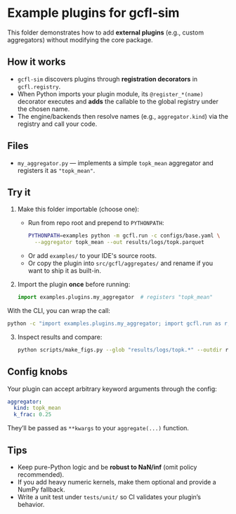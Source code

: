 # Example plugins for gcfl-sim

This folder demonstrates how to add **external plugins** (e.g., custom aggregators) without modifying the core package.

## How it works

- `gcfl-sim` discovers plugins through **registration decorators** in `gcfl.registry`.
- When Python imports your plugin module, its `@register_*(name)` decorator executes and **adds** the callable to the global registry under the chosen name.
- The engine/backends then resolve names (e.g., `aggregator.kind`) via the registry and call your code.

## Files

- `my_aggregator.py` — implements a simple `topk_mean` aggregator and registers it as `"topk_mean"`.

## Try it

1. Make this folder importable (choose one):
   - Run from repo root and prepend to `PYTHONPATH`:
     ```bash
     PYTHONPATH=examples python -m gcfl.run -c configs/base.yaml \
       --aggregator topk_mean --out results/logs/topk.parquet
     ```
   - Or add `examples/` to your IDE's source roots.
   - Or copy the plugin into `src/gcfl/aggregates/` and rename if you want to ship it as built-in.

2. Import the plugin **once** before running:
   ```python
   import examples.plugins.my_aggregator  # registers "topk_mean"

With the CLI, you can wrap the call:

```bash
python -c "import examples.plugins.my_aggregator; import gcfl.run as r; r.main(['-c','configs/base.yaml','--aggregator','topk_mean','-o','results/logs/topk.parquet'])"
```

3. Inspect results and compare:

   ```bash
   python scripts/make_figs.py --glob "results/logs/topk.*" --outdir results/figures
   ```

## Config knobs

Your plugin can accept arbitrary keyword arguments through the config:

```yaml
aggregator:
  kind: topk_mean
  k_frac: 0.25
```

They’ll be passed as `**kwargs` to your `aggregate(...)` function.

## Tips

* Keep pure-Python logic and be **robust to NaN/inf** (omit policy recommended).
* If you add heavy numeric kernels, make them optional and provide a NumPy fallback.
* Write a unit test under `tests/unit/` so CI validates your plugin’s behavior.

```
